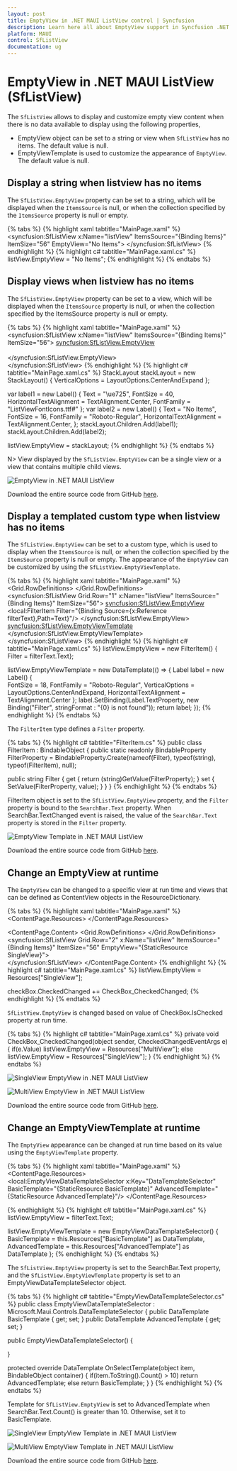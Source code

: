 ```yaml
---
layout: post
title: EmptyView in .NET MAUI ListView control | Syncfusion
description: Learn here all about EmptyView support in Syncfusion .NET MAUI ListView (SfListView) control and more.
platform: MAUI
control: SfListView
documentation: ug
---
```


# EmptyView in .NET MAUI ListView (SfListView)

The `SfListView` allows to display and customize empty view content when there is no data available to display using the following properties,

 * EmptyView object can be set to a string or view when `SfListView` has no items. The default value is null.
 * EmptyViewTemplate is used to customize the appearance of `EmptyView`. The default value is null.

## Display a string when listview has no items

The `SfListView.EmptyView` property can be set to a string, which will be displayed when the `ItemsSource` is null, or when the collection specified by the `ItemsSource` property is null or empty.

{% tabs %}
{% highlight xaml tabtitle="MainPage.xaml" %}
<ContentPage xmlns:syncfusion="clr-namespace:Syncfusion.Maui.ListView;assembly=Syncfusion.Maui.ListView">
  <syncfusion:SfListView x:Name="listView"
                         ItemsSource="{Binding Items}"
                         ItemSize="56"
                         EmptyView="No Items">
  </syncfusion:SfListView>
</ContentPage>
{% endhighlight %}
{% highlight c# tabtitle="MainPage.xaml.cs" %}
listView.EmptyView = "No Items";
{% endhighlight %}
{% endtabs %}

## Display views when listview has no items

The `SfListView.EmptyView` property can be set to a view, which will be displayed when the `ItemsSource` property is null, or when the collection specified by the ItemsSource property is null or empty.

{% tabs %}
{% highlight xaml tabtitle="MainPage.xaml" %}
<ContentPage xmlns:syncfusion="clr-namespace:Syncfusion.Maui.ListView;assembly=Syncfusion.Maui.ListView">
  <syncfusion:SfListView x:Name="listView"
                         ItemsSource="{Binding Items}"
                         ItemSize="56">
    <syncfusion:SfListView.EmptyView>
      <StackLayout VerticalOptions="CenterAndExpand" >
        <Label Text="&#xe725;" FontSize="40" HorizontalTextAlignment="Center"
                               FontFamily="{OnPlatform iOS=ListViewFontIcons, MacCatalyst=ListViewFontIcons, Android=ListViewFontIcons.ttf#, UWP=ListViewFontIcons.ttf#ListViewFontIcons}" />                      
        <Label Text="No Items" FontSize="16" FontFamily="Roboto-Regular" HorizontalTextAlignment="Center" />
      </StackLayout>                    
    </syncfusion:SfListView.EmptyView>                       
  </syncfusion:SfListView>
</ContentPage>
{% endhighlight %}
{% highlight c# tabtitle="MainPage.xaml.cs" %}
StackLayout stackLayout = new StackLayout() { VerticalOptions = LayoutOptions.CenterAndExpand };

var label1 = new Label()
{
  Text = "\ue725",
  FontSize = 40,
  HorizontalTextAlignment = TextAlignment.Center,
  FontFamily = "ListViewFontIcons.ttf#"
};
var label2 = new Label()
{
  Text = "No Items",
  FontSize = 16,
  FontFamily = "Roboto-Regular",
  HorizontalTextAlignment = TextAlignment.Center,
};
stackLayout.Children.Add(label1);
stackLayout.Children.Add(label2);

listView.EmptyView = stackLayout;
{% endhighlight %}
{% endtabs %}

N> View displayed by the `SfListView.EmptyView` can be a single view or a view that contains multiple child views.

![EmptyView in .NET MAUI ListView](Images/emptyview/maui-listview-emptyview.jpg)

Download the entire source code from GitHub [here](https://github.com/SyncfusionExamples/how-to-display-a-view-when-.net-maui-listview-has-no-items).

## Display a templated custom type when listview has no items
The `SfListView.EmptyView` can be set to a custom type, which is used to display when the `ItemsSource` is null, or when the collection specified by the `ItemsSource` property is null or empty. The appearance of the `EmptyView` can be customized by using the `SfListView.EmptyViewTemplate`.

{% tabs %}
{% highlight xaml tabtitle="MainPage.xaml" %}
<ContentPage xmlns:syncfusion="clr-namespace:Syncfusion.Maui.ListView;assembly=Syncfusion.Maui.ListView"
             xmlns:local="clr-namespace:EmptyViewTemplate">
  <Grid>
    <Grid.RowDefinitions>
      <RowDefinition Height="30"/>
      <RowDefinition Height="*" />
    </Grid.RowDefinitions>
    <SearchBar x:Name="filterText" 
               FontSize="16"                              
               Placeholder="Filter Inventory" TextChanged="SearchBar_TextChanged"/>                                                   
    <syncfusion:SfListView Grid.Row="1" x:Name="listView"
                           ItemsSource="{Binding Items}"
                           ItemSize="56">
      <syncfusion:SfListView.EmptyView>
        <local:FilterItem Filter="{Binding Source={x:Reference filterText},Path=Text}"/>
      </syncfusion:SfListView.EmptyView>
      <syncfusion:SfListView.EmptyViewTemplate>
        <DataTemplate>
          <Label Text="{Binding Filter,StringFormat='{0} is not found'}" HorizontalTextAlignment="Center"     
                 VerticalOptions="CenterAndExpand"
                 FontSize="18" FontFamily="Roboto-Regular"/>
        </DataTemplate>
      </syncfusion:SfListView.EmptyViewTemplate>                         
    </syncfusion:SfListView>
  </Grid>
</ContentPage>
{% endhighlight %}
{% highlight c# tabtitle="MainPage.xaml.cs" %}
listView.EmptyView = new FilterItem() { Filter = filterText.Text};

listView.EmptyViewTemplate = new DataTemplate(() =>
{
  Label label = new Label()
  {					
    FontSize = 18,
    FontFamily = "Roboto-Regular",
    VerticalOptions = LayoutOptions.CenterAndExpand,
    HorizontalTextAlignment = TextAlignment.Center
  };
  label.SetBinding(Label.TextProperty, new Binding("Filter", stringFormat : "{0} is not found"));
  return label;
});
{% endhighlight %}
{% endtabs %}

The `FilterItem` type defines a `Filter` property.

{% tabs %}
{% highlight c# tabtitle="FilterItem.cs" %}
public class FilterItem : BindableObject
{
  public static readonly BindableProperty FilterProperty = BindableProperty.Create(nameof(Filter), typeof(string), typeof(FilterItem), null);

  public string Filter
  {
      get { return (string)GetValue(FilterProperty); }
      set { SetValue(FilterProperty, value); }
  }
}
{% endhighlight %}
{% endtabs %}

FilterItem object is set to the `SfListView.EmptyView` property, and the `Filter` property is bound to the `SearchBar.Text` property. When SearchBar.TextChanged event is raised, the value of the `SearchBar.Text` property is stored in the `Filter` property.  

![EmptyView Template in .NET MAUI ListView](Images/emptyview/maui-listview-emptyviewtemplate.jpg)

Download the entire source code from GitHub [here](https://github.com/SyncfusionExamples/how-to-customize-the-appearance-of-empty-view-using-empty-view-template-in-.net-maui-listview).

## Change an EmptyView at runtime

The `EmptyView` can be changed to a specific view at run time and views that can be defined as ContentView objects in the ResourceDictionary.

{% tabs %}
{% highlight xaml tabtitle="MainPage.xaml" %}
<ContentPage xmlns:syncfusion="clr-namespace:Syncfusion.Maui.ListView;assembly=Syncfusion.Maui.ListView"
             xmlns:local="clr-namespace:EmptyViewDemo">
  <ContentPage.Resources>
    <ResourceDictionary>
      <ContentView x:Key="SingleView">
        <Label Text="No Items" FontSize="18" FontFamily="Roboto-Regular" 
               HorizontalTextAlignment="Center" VerticalOptions="CenterAndExpand"/>
      </ContentView>
      <ContentView x:Key="MultiView">
        <StackLayout VerticalOptions="CenterAndExpand">
          <Label Text="&#xe725;" FontSize="40"
                 FontFamily="{OnPlatform iOS=ListViewFontIcons, MacCatalyst=ListViewFontIcons, Android=ListViewFontIcons.ttf#, UWP=ListViewFontIcons.ttf#ListViewFontIcons}"
                 HorizontalTextAlignment="Center" />
          <Label TextColor="#666666" Text="No Items" FontSize="16" FontFamily="Roboto-Regular" HorizontalTextAlignment="Center" />
        </StackLayout>
      </ContentView>
    </ResourceDictionary>
  </ContentPage.Resources>

  <ContentPage.Content>
    <Grid>
      <Grid.RowDefinitions>
        <RowDefinition Height="30"/>
        <RowDefinition Height="30"/>
        <RowDefinition Height="*" />
      </Grid.RowDefinitions>
      <SearchBar x:Name="filterText" 
                 FontSize="16"                              
                 Placeholder="Filter Inventory" TextChanged="SearchBar_TextChanged"/> 
      <CheckBox Grid.Row="1" x:Name="checkBox" IsChecked="False" 
                             CheckedChanged="CheckBox_CheckedChanged"/>                                                  
      <syncfusion:SfListView Grid.Row="2" x:Name="listView"
                             ItemsSource="{Binding Items}"
                             ItemSize="56"
                             EmptyView="{StaticResource SingleView}">                   
      </syncfusion:SfListView>
    </Grid>
  </ContentPage.Content>
</ContentPage>
{% endhighlight %}
{% highlight c# tabtitle="MainPage.xaml.cs" %}
listView.EmptyView = Resources["SingleView"];

checkBox.CheckedChanged += CheckBox_CheckedChanged;
{% endhighlight %}
{% endtabs %}

`SfListView.EmptyView` is changed based on value of CheckBox.IsChecked property at run time.

{% tabs %}
{% highlight c# tabtitle="MainPage.xaml.cs" %}
private void CheckBox_CheckedChanged(object sender, CheckedChangedEventArgs e)
{
  if(e.Value)
    listView.EmptyView = Resources["MultiView"];
  else
    listView.EmptyView = Resources["SingleView"];
}
{% endhighlight %}
{% endtabs %}

![SingleView EmptyView in .NET MAUI ListView](Images/emptyview/maui-listview-singleview-emptyview.jpg)

![MultiView EmptyView in .NET MAUI ListView](Images/emptyview/maui-listview-multiview-emptyview.jpg)

Download the entire source code from GitHub [here](https://github.com/SyncfusionExamples/how-to-change-empty-view-at-run-time-in-.net-maui-listview).

## Change an EmptyViewTemplate at runtime

The `EmptyView` appearance can be changed at run time based on its value using the `EmptyViewTemplate` property.

{% tabs %}
{% highlight xaml tabtitle="MainPage.xaml" %}
<ContentPage xmlns:syncfusion="clr-namespace:Syncfusion.Maui.ListView;assembly=Syncfusion.Maui.ListView"
             xmlns:local="clr-namespace:EmptyViewTemplate">
  <ContentPage.Resources>
    <ResourceDictionary>          
      <DataTemplate x:Key="BasicTemplate">
        <Label Text="{Binding .,StringFormat='{0} is not found'}" 
               HorizontalTextAlignment="Center" VerticalOptions="CenterAndExpand"
               FontSize="18" FontFamily="Roboto-Regular"/>
      </DataTemplate>
      <DataTemplate  x:Key="AdvancedTemplate">
        <StackLayout VerticalOptions="CenterAndExpand">
          <Label Text="&#xe725;" 
                 FontSize="40"
                 FontFamily="{OnPlatform iOS=ListViewFontIcons, MacCatalyst=ListViewFontIcons, Android=ListViewFontIcons.ttf#, UWP=ListViewFontIcons.ttf#ListViewFontIcons}"
                 HorizontalTextAlignment="Center"/>
          <Label Text="{Binding .,StringFormat='{0} is not found'}" 
                 FontSize="16" 
                 FontFamily="Roboto-Regular" 
                 HorizontalTextAlignment="Center"/>
        </StackLayout>
      </DataTemplate>
      <local:EmptyViewDataTemplateSelector x:Key="DataTemplateSelector" 
                                           BasicTemplate="{StaticResource BasicTemplate}" 
                                           AdvancedTemplate="{StaticResource AdvancedTemplate}"/>
    </ResourceDictionary>
  </ContentPage.Resources> 

  <Grid>
    <Grid.RowDefinitions>
      <RowDefinition Height="30"/>
      <RowDefinition Height="*" />
    </Grid.RowDefinitions>
    <SearchBar x:Name="filterText" 
               FontSize="16"                              
               Placeholder="Filter Inventory" TextChanged="SearchBar_TextChanged"/>                                                   
    <syncfusion:SfListView Grid.Row="1" x:Name="listView"
                           ItemsSource="{Binding Items}"
                           ItemSize="56"
                           EmptyView="{Binding Source={x:Reference filterText},Path=Text}"
                           EmptyViewTemplate="{StaticResource DataTemplateSelector}">                         
    </syncfusion:SfListView>
  </Grid>
</ContentPage>
{% endhighlight %}
{% highlight c# tabtitle="MainPage.xaml.cs" %}
listView.EmptyView = filterText.Text;

listView.EmptyViewTemplate = new EmptyViewDataTemplateSelector() { BasicTemplate = this.Resources["BasicTemplate"] as DataTemplate, AdvancedTemplate = this.Resources["AdvancedTemplate"] as DataTemplate };
{% endhighlight %}
{% endtabs %}

The `SfListView.EmptyView` property is set to the SearchBar.Text property, and the `SfListView.EmptyViewTemplate` property is set to an EmptyViewDataTemplateSelector object.

{% tabs %}
{% highlight c# tabtitle="EmptyViewDataTemplateSelector.cs" %}
public class EmptyViewDataTemplateSelector : Microsoft.Maui.Controls.DataTemplateSelector
{
  public DataTemplate BasicTemplate { get; set; }
  public DataTemplate AdvancedTemplate { get; set; }

  public EmptyViewDataTemplateSelector()
  {
    
  }

  protected override DataTemplate OnSelectTemplate(object item, BindableObject container)
  {
    if(item.ToString().Count() > 10)
        return AdvancedTemplate;
    else
        return BasicTemplate;
  }
}
{% endhighlight %}
{% endtabs %}

Template for `SfListView.EmptyView` is set to AdvancedTemplate when SearchBar.Text.Count() is greater than 10. Otherwise, set it to BasicTemplate.

![SingleView EmptyView Template in .NET MAUI ListView](Images/emptyview/maui-listview-singleview-emptyview-template.jpg)

![MultiView EmptyView Template in .NET MAUI ListView](Images/emptyview/maui-listview-multiview-emptyview-template.jpg)

Download the entire source code from GitHub [here](https://github.com/SyncfusionExamples/how-to-change-empty-view-template-at-run-time-in-.net-maui-listview).